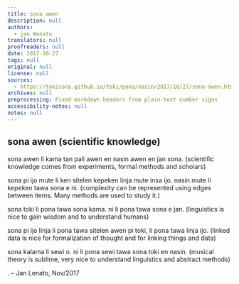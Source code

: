 ```yaml
---
title: sona awen
description: null
authors:
  - jan Wenato
translators: null
proofreaders: null
date: 2017-10-27
tags: null
original: null
license: null
sources:
  - https://tokisona.github.io/toki/pona/nasin/2017/10/27/sona-awen.html
archives: null
preprocessing: Fixed markdown headers from plain-text number signs
accessibility-notes: null
notes: null
---
```


## sona awen (scientific knowledge)

sona awen li kama tan pali awen en nasin awen en jan sona. (scientific knowledge comes from experiments, formal methods and scholars)

sona pi ijo mute li ken sitelen kepeken linja mute insa ijo. nasin mute li kepeken tawa sona e ni. (complexity can be represented using edges between items. Many methods are used to study it.)

sona toki li pona tawa sona kama. ni li pona tawa sona e jan. (linguistics is nice to gain wisdom and to understand humans)

sona pi ijo linja li pona tawa sitelen awen pi toki, li pona tawa linja ijo. (linked data is nice for formalization of thought and for linking things and data)

sona kalama li sewi o. ni li pona sewi tawa sona toki en nasin. (musical theory is sublime, very nice to understand linguistics and abstract methods)

. – Jan Lenato, Nov/2017
